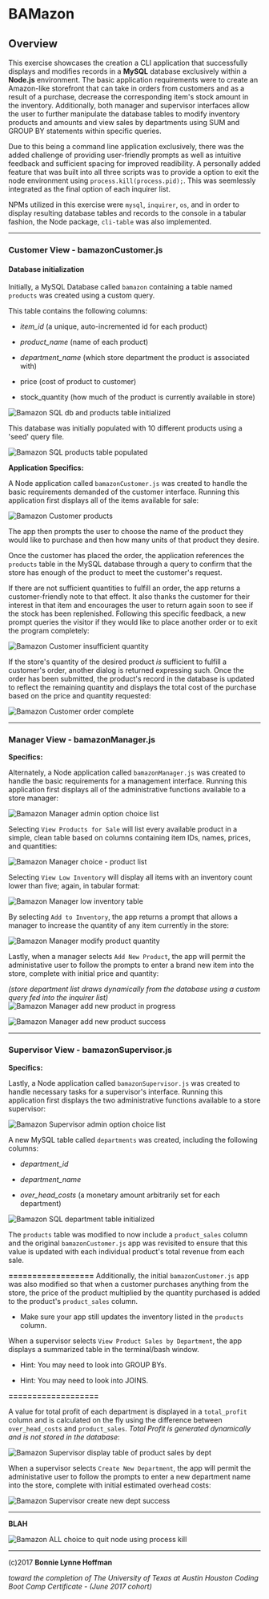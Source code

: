 # BAMazon

## Overview

This exercise showcases the creation a CLI application that successfully displays and modifies records in a **MySQL** database exclusively within a **Node.js** environment. The basic application requirements were to create an Amazon-like storefront that can take in orders from customers and as a result of a purchase, decrease the corresponding item's stock amount in the inventory. Additionally, both manager and supervisor interfaces allow the user to further manipulate the database tables to modify inventory products and amounts and view sales by departments using SUM and GROUP BY statements within specific queries.

Due to this being a command line application exclusively, there was the added challenge of providing user-friendly prompts as well as intuitive feedback and sufficient spacing for improved readibility. A personally added feature that was built into all three scripts was to provide a option to exit the node environment using `process.kill(process.pid);`. This was seemlessly integrated as the final option of each inquirer list.

NPMs utilized in this exercise were `mysql`, `inquirer`, `os`, and in order to display resulting database tables and records to the console in a tabular fashion, the Node package, `cli-table` was also implemented. 

- - - 

### Customer View - bamazonCustomer.js

#### Database initialization

Initially, a MySQL Database called `bamazon` containing a table named `products` was created using a custom query. 

This table contains the following columns:

   * _item_id_ (a unique, auto-incremented id for each product)

   * _product_name_ (name of each product)

   * _department_name_ (which store department the product is associated with)

   * price (cost of product to customer)

   * stock_quantity (how much of the product is currently available in store)

![Bamazon SQL db and products table initialized](screenshots/01_bamazon_sql_setup_db_products.png)

This database was initially populated with 10 different products using a 'seed' query file.

![Bamazon SQL products table populated](screenshots/03_bamazon_sql_seed_products.png)

**Application Specifics:**

A Node application called `bamazonCustomer.js` was created to handle the basic requirements demanded of the customer interface. Running this application first displays all of the items available for sale:

![Bamazon Customer products](screenshots/_01_bamazon_CUSTOMER_product_table_inquirer_purchase_choices.png) 



The app then prompts the user to choose the name of the product they would like to purchase and then how many units of that product they desire.


Once the customer has placed the order, the application references the `products` table in the MySQL database through a query to confirm that the store has enough of the product to meet the customer's request.

If there are not sufficient quantities to fulfill an order, the app returns a customer-friendly note to that effect. It also thanks the customer for their interest in that item and encourages the user to return again soon to see if the stock has been replenished. Following this specific feedback, a new prompt queries the visitor if they would like to place another order or to exit the program completely:


![Bamazon Customer insufficient quantity](screenshots/_02_bamazon_CUSTOMER_product_quantity_insufficient_quantity.png)


If the store's quantity of the desired product *is* sufficient to fulfill a customer's order, another dialog is returned expressing such. Once the order has been submitted, the product's record in the database is updated to reflect the remaining quantity and displays the total cost of the purchase based on the price and quantity requested:


![Bamazon Customer order complete](screenshots/_03_bamazon_CUSTOMER_product_quantity_purchase_total_thank_you.png)


- - - 

### Manager View - bamazonManager.js


**Specifics:**

Alternately, a Node application called `bamazonManager.js` was created to handle the basic requirements for a management interface. Running this application first displays all of the administrative functions available to a store manager:

![Bamazon Manager admin option choice list](screenshots/_04_bamazon_MANAGER_inquirer_choice_list.png)



Selecting `View Products for Sale` will list every available product in a simple, clean table based on columns containing item IDs, names, prices, and quantities:

![Bamazon Manager choice - product list](screenshots/_05_bamazon_MANAGER_product_list_choice.png)



Selecting `View Low Inventory` will display all items with an inventory count lower than five; again, in tabular format:

![Bamazon Manager low inventory table](screenshots/_06_bamazon_MANAGER_low_inventory_table.png)



By selecting `Add to Inventory`, the app returns a prompt that allows a manager to increase the quantity of any item currently in the store:

![Bamazon Manager modify product quantity](screenshots/_07_bamazon_MANAGER_modifying_inventory_quantity.png)




Lastly, when a manager selects `Add New Product`, the app will permit the administative user to follow the prompts to enter a brand new item into the store, complete with initial price and quantity:

*(store department list draws dynamically from the database using a custom query fed into the inquirer list)*
![Bamazon Manager add new product in progress](screenshots/_08_bamazon_MANAGER_add_new_product_during_inquiry.png)


![Bamazon Manager add new product success](screenshots/_09_bamazon_MANAGER_add_new_product_success.png)


- - -



### Supervisor View - bamazonSupervisor.js


**Specifics:**

Lastly, a Node application called `bamazonSupervisor.js` was created to handle necessary tasks for a supervisor's interface. Running this application first displays the two administrative functions available to a store supervisor:

![Bamazon Supervisor admin option choice list](screenshots/_10_bamazon_SUPERVISOR_inquirer_choice_list.png)


A new MySQL table called `departments` was created, including the following columns:

   * _department_id_

   * _department_name_

   * _over_head_costs_ (a monetary amount arbitrarily set for each department)

![Bamazon SQL department table initialized](screenshots/02_bamazon_sql_setup_depts.png)

The `products` table was modified to now include a `product_sales` column and the original `bamazonCustomer.js` app was revisited to ensure that this value is updated with each individual product's total revenue from each sale.

**==================**
Additionally, the initial `bamazonCustomer.js` app was also modified so that when a customer purchases anything from the store, the price of the product multiplied by the quantity purchased is added to the product's `product_sales` column.

   * Make sure your app still updates the inventory listed in the `products` column.



When a supervisor selects `View Product Sales by Department`, the app displays a summarized table in the terminal/bash window. 

   * Hint: You may need to look into GROUP BYs.

   * Hint: You may need to look into JOINS.

**===================**

A value for total profit of each department is displayed in a `total_profit` column and is calculated on the fly using the difference between `over_head_costs` and `product_sales`. 
*Total Profit is generated dynamically and is not stored in the database*:

![Bamazon Supervisor display table of product sales by dept](screenshots/_11_bamazon_SUPERVISOR_table_product_sales_by_department.png)


When a supervisor selects `Create New Department`, the app will permit the administative user to follow the prompts to enter a new department name into the store, complete with initial estimated overhead costs:

![Bamazon Supervisor create new dept success](screenshots/_12_bamazon_SUPERVISOR_create_new_department_success.png)


- - - 

**BLAH**

![Bamazon ALL choice to quit node using process kill](screenshots/_13_bamazon_ALL_quit_node_choice_using_process.kill(process.pid).png)


- - - 


(c)2017 __Bonnie Lynne Hoffman__ 

*toward the completion of The University of Texas at Austin Houston Coding Boot Camp Certificate - (June 2017 cohort)*



